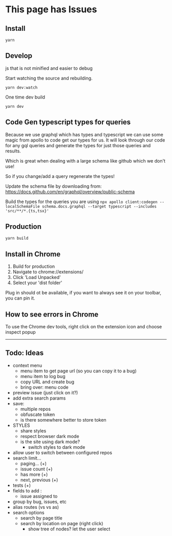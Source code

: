 # This page has Issues

## Install

`yarn`

## Develop

js that is not minified and easier to debug

Start watching the source and rebuilding.

`yarn dev:watch`

One time dev build

`yarn dev`

## Code Gen typescript types for queries

Because we use graphql which has types and typescript we can use some magic from apollo to code get our types for us. It
will look through our code for any gql queries and generate the types for just those queries and results.

Which is great when dealing with a large schema like github which we don't use!

So if you change/add a query regenerate the types!

Update the schema file by downloading from:
https://docs.github.com/en/graphql/overview/public-schema

Build the types for the queries you are using
`npx apollo client:codegen --localSchemaFile schema.docs.graphql --target typescript --includes 'src/**/*.{ts,tsx}'`

## Production

`yarn build`

## Install in Chrome

1. Build for production
2. Navigate to chrome://extensions/
3. Click 'Load Unpacked'
4. Select your 'dist folder'

Plug in should ot be available, if you want to always see it on your toolbar, you can pin it.

## How to see errors in Chrome
To use the Chrome dev tools, right click on the extension icon and choose inspect popup

-----

## Todo: Ideas

- context menu
  - menu item to get page url (so you can copy it to a bug)
  - menu item to log bug
  - copy URL and create bug
  - bring over: menu code
- preview issue  (just click on it?)
- add extra search params
- save:
  - multiple repos
  - obfuscate token
  - is there somewhere better to store token
- STYLES
  - share styles
  - respect browser dark mode
  - is the site using dark mode?
    - switch styles to dark mode
- allow user to switch between configured repos
- search limit...
  - paging... (+)
  - issue count (+)
  - has more (+)
  - next, previous (+)
- tests (+)
- fields to add :
  * issue assigned to
- group by bug, issues, etc
- alias routes (vs vs as)
- search options
    - search by page title
    - search by location on page (right click)
      - show tree of nodes? let the user select
